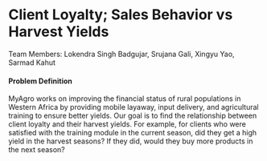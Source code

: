 # Client Loyalty; Sales Behavior vs Harvest Yields


Team Members: Lokendra Singh Badgujar, Srujana Gali, Xingyu Yao, Sarmad Kahut

#### Problem Definition

MyAgro works on improving the financial status of rural populations in Western Africa by providing mobile layaway, input delivery, and agricultural training to ensure better yields. Our goal is to find the relationship between client loyalty and their harvest yields. For example, for clients who were satisfied with the training module in the current season, did they get a high yield in the harvest seasons? If they did, would they buy more products in the next season?
